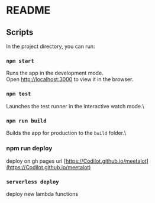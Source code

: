 # README

## Scripts

In the project directory, you can run:

### `npm start`

Runs the app in the development mode.\
Open [http://localhost:3000](http://localhost:3000) to view it in the browser.

### `npm test`

Launches the test runner in the interactive watch mode.\

### `npm run build`

Builds the app for production to the `build` folder.\

### npm run deploy

deploy on gh pages
url [https://Codilot.github.io/meetalot](https://Codilot.github.io/meetalot)  

### `serverless deploy`

deploy new lambda functions
